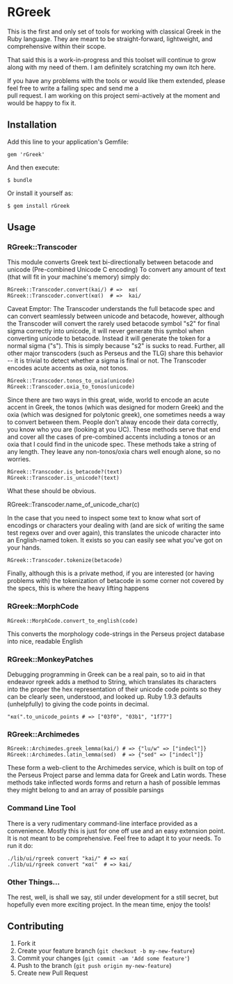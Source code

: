 # RGreek

This is the first and only set of tools for working with classical Greek in the Ruby language. They are meant to be 
straight-forward, lightweight, and comprehensive within their scope.

That said this is a work-in-progress and this toolset will continue to grow along with my need of them. I am definitely 
scratching my own itch here.

If you have any problems with the tools or would like them extended, please feel free to write a failing spec and send me a  
pull request. I am working on this project semi-actively at the moment and would be happy to fix it. 

## Installation

Add this line to your application's Gemfile:

    gem 'rGreek'

And then execute:

    $ bundle

Or install it yourself as:

    $ gem install rGreek

## Usage

### RGreek::Transcoder
This module converts Greek text bi-directionally between betacode and unicode (Pre-combined Unicode C encoding)
To convert any amount of text (that will fit in your machine's memory) simply do:

    RGreek::Transcoder.convert(kai/) # =>  καί
    RGreek::Transcoder.convert(καί)  # =>  kai/

Caveat Emptor:
The Transcoder understands the full betacode spec and can convert seamlessly between unicode and betacode, however,
although the Transcoder will convert the rarely used betacode symbol "s2" for final sigma correctly into unicode, it will
never generate this symbol when converting unicode to betacode. Instead it will generate the token for a normal sigma ("s"). 
This is simply because "s2" is sucks to read. Further, all other major transcoders (such as Perseus and the TLG) share this 
behavior -- it is trivial to detect whether a sigma is final or not. The Transcoder encodes acute accents as oxia, not tonos.

    RGreek::Transcoder.tonos_to_oxia(unicode)
    RGreek::Transcoder.oxia_to_tonos(unicode)

Since there are two ways in this great, wide, world to encode an acute accent in Greek, the tonos (which was designed for modern Greek) and the oxia (which was designed for polytonic greek), one sometimes needs a way to convert between them. People don't alway encode their data correctly, you know who you are (looking at you UC). These methods serve that end and cover all the cases of pre-combined accents including a tonos or an oxia that I could find in the unicode spec. These methods take a string of any length. They leave any non-tonos/oxia chars well enough alone, so no worries.

    RGreek::Transcoder.is_betacode?(text)
    RGreek::Transcoder.is_unicode?(text)

What these should be obvious.

RGreek::Transcoder.name_of_unicode_char(c)

In the case that you need to inspect some text to know what sort of encodings or characters your dealing with (and are sick of writing the same test regexs over and over again), this translates the unicode character into an English-named token. It exists so you can easily see what you've got on your hands.

    RGreek::Transcoder.tokenize(betacode)

Finally, although this is a private method, if you are interested (or having problems with) the tokenization of betacode in some corner not covered by the specs, this is where the heavy lifting happens

### RGreek::MorphCode
    RGreek::MorphCode.convert_to_english(code)

This converts the morphology code-strings in the Perseus project database into nice, readable English

### RGreek::MonkeyPatches
Debugging programming in Greek can be a real pain, so to aid in that endeavor rgreek adds a method to String, which translates its characters into the proper the hex representation of their unicode code points so they can be clearly seen, understood, and looked up. Ruby 1.9.3 defaults (unhelpfully) to giving the code points in decimal.

    "καί".to_unicode_points # => ["03f0", "03b1", "1f77"]

### RGreek::Archimedes

    RGreek::Archimedes.greek_lemma(kai/) # => {"lu/w" => ["indecl"]}
    RGreek::Archimedes.latin_lemma(sed)  # => {"sed" => ["indecl"]}

These form a web-client to the Archimedes service, which is built on top of the Perseus Project parse and lemma data for Greek and Latin words. These methods take inflected words forms and return a hash of possible lemmas they might belong to and an array of possible parsings

### Command Line Tool
There is a very rudimentary command-line interface provided as a convenience. Mostly this is just for one off use and an easy extension point. It is not meant to be comprehensive. Feel free to adapt it to your needs. To run it do:

    ./lib/ui/rgreek convert "kai/" # => καί 
    ./lib/ui/rgreek convert "καί"  # => kai/
    
### Other Things...
The rest, well, is shall we say, stil under development for a still secret, but hopefully even more exciting project. In the mean time, enjoy the tools!

## Contributing

1. Fork it
2. Create your feature branch (`git checkout -b my-new-feature`)
3. Commit your changes (`git commit -am 'Add some feature'`)
4. Push to the branch (`git push origin my-new-feature`)
5. Create new Pull Request
